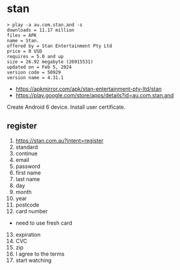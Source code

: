 # stan

~~~
> play -a au.com.stan.and -s
downloads = 11.17 million
files = APK
name = Stan.
offered by = Stan Entertainment Pty Ltd
price = 0 USD
requires = 5.0 and up
size = 26.92 megabyte (26915531)
updated on = Feb 5, 2024
version code = 50929
version name = 4.31.1
~~~

- https://apkmirror.com/apk/stan-entertainment-pty-ltd/stan
- https://play.google.com/store/apps/details?id=au.com.stan.and

Create Android 6 device. Install user certificate.

## register

1. https://stan.com.au?intent=register
2. standard
3. continue
4. email
5. password
6. first name
7. last name
8. day
9. month
10. year
11. postcode
12. card number
   - need to use fresh card
13. expiration
14. CVC
15. zip
16. I agree to the terms
17. start watching
